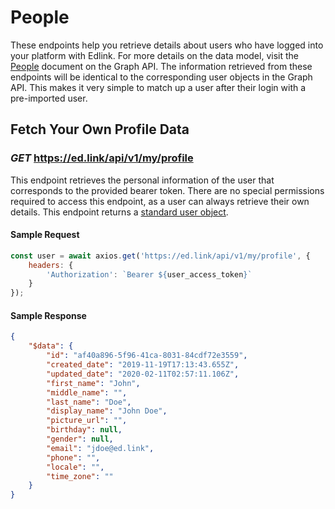 # People

These endpoints help you retrieve details about users who have logged into your platform with Edlink. For more details on the data model,
visit the [People](/docs/graph/people) document on the Graph API. The information retrieved from these endpoints will be identical
to the corresponding user objects in the Graph API. This makes it very simple to match up a user after their login with a pre-imported user.

## Fetch Your Own Profile Data
### *GET* https://ed.link/api/v1/my/profile

This endpoint retrieves the personal information of the user that corresponds to the provided bearer token. There are no special permissions
required to access this endpoint, as a user can always retrieve their own details. This endpoint returns a [standard user object](/docs/graph/people).
<!-- This endpoint is a convenience method for developers, and is
functionally equivalent to the method below (if called with the user's own ID). -->

#### Sample Request

``` javascript
const user = await axios.get('https://ed.link/api/v1/my/profile', {
    headers: {
        'Authorization': `Bearer ${user_access_token}`
    }
});
```

#### Sample Response

```json
{
    "$data": {
        "id": "af40a896-5f96-41ca-8031-84cdf72e3559",
        "created_date": "2019-11-19T17:13:43.655Z",
        "updated_date": "2020-02-11T02:57:11.106Z",
        "first_name": "John",
        "middle_name": "",
        "last_name": "Doe",
        "display_name": "John Doe",
        "picture_url": "",
        "birthday": null,
        "gender": null,
        "email": "jdoe@ed.link",
        "phone": "",
        "locale": "",
        "time_zone": ""
    }
}
```

<!-- ## Fetch A User's Profile Data

`GET https://ed.link/api/v1/graph/people/:person_id`

This endpoint retrieves the personal information of the user that corresponds to the provided ID.
This endpoint is very similar to the equivalent within the Graph API. The key difference is that Edlink checks the permissions of the calling user
to make sure that they are allowed to retrieve the details of the specified ID. This is so we can remain in compliance with legal standards (e.g. FERPA) and
common-sense best practices.

For example, students cannot retrieve data about other students, and teachers cannot retrieve data about students who are not enrolled in their courses.

#### Request Parameters

| Parameter | Description |
|---|---|
| `person_id` | The Edlink UUID corresponding to the person whose details you want to retrieve. |

#### Response Data

This endpoint returns a standard user object.

#### Sample Request

``` javascript
const user = await axios.get('https://ed.link/api/v1/graph/people/8ab9c040-d458-4746-9bea-99f4b5066f17');
``` -->